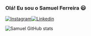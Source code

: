 ### Olá! Eu sou o Samuel Ferreira 😃

[![Instagram](https://img.shields.io/badge/Instagram-E4405F?style=for-the-badge&logo=instagram&logoColor=white)](https://www.instagram.com/samuuka_zs/)[![Linkedin](https://img.shields.io/badge/LinkedIn-0077B5?style=for-the-badge&logo=linkedin&logoColor=white)](https://www.linkedin.com/in/samuel-ferreira27/)

![Samuel GitHub stats](https://github-readme-stats.vercel.app/api?username=Samuelf27&show_icons=true&theme=dracula)
